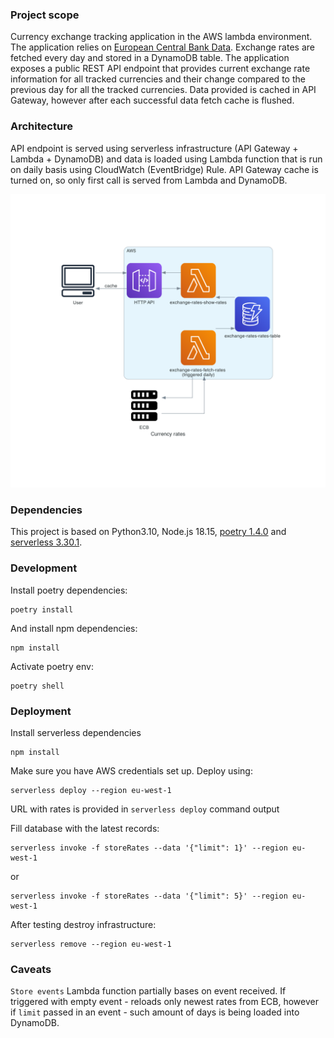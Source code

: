 ### Project scope

Currency exchange tracking application in the AWS lambda environment.  The application relies on 
[European Central Bank Data](https://www.ecb.europa.eu/stats/policy_and_exchange_rates/euro_reference_exchange_rates/html/index.en.html). 
Exchange rates are fetched every day and stored in a DynamoDB table. The application exposes a public REST API endpoint 
that provides current exchange rate information for all tracked currencies and their change compared to the previous day 
for all the tracked currencies. Data provided is cached in API Gateway, however after each successful data fetch
cache is flushed.

### Architecture

API endpoint is served using serverless infrastructure (API Gateway + Lambda + DynamoDB) and data is loaded using Lambda
function that is run on daily basis using CloudWatch (EventBridge) Rule. API Gateway cache is turned on, so only first 
call is served from Lambda and DynamoDB.

![Resources diagram](adr/resources/001-diagram.png "Resources diagram")

### Dependencies

This project is based on Python3.10, Node.js 18.15, [poetry 1.4.0](https://python-poetry.org/) and [serverless 3.30.1](https://www.serverless.com/).

### Development

Install poetry dependencies:

```commandline
poetry install
```

And install npm dependencies:

```commandline
npm install
```

Activate poetry env:

```commandline
poetry shell
```

### Deployment

Install serverless dependencies
```commandline
npm install
```

Make sure you have AWS credentials set up. Deploy using:
```commandline
serverless deploy --region eu-west-1
```

URL with rates is provided in `serverless deploy` command output

Fill database with the latest records:
```commandline
serverless invoke -f storeRates --data '{"limit": 1}' --region eu-west-1
```

or 

```commandline
serverless invoke -f storeRates --data '{"limit": 5}' --region eu-west-1
```

After testing destroy infrastructure:

```commandline
serverless remove --region eu-west-1
```

### Caveats

`Store events` Lambda function partially bases on event received. If triggered with empty event - reloads only newest 
rates from ECB, however if `limit` passed in an event - such amount of days is being loaded into DynamoDB.
